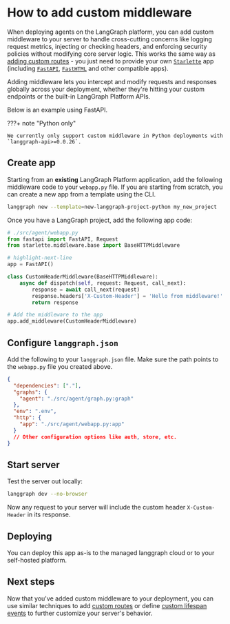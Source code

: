 # How to add custom middleware

When deploying agents on the LangGraph platform, you can add custom middleware to your server to handle cross-cutting concerns like logging request metrics, injecting or checking headers, and enforcing security policies without modifying core server logic. This works the same way as [adding custom routes](./custom_routes.md) - you just need to provide your own [`Starlette`](https://www.starlette.io/applications/) app (including [`FastAPI`](https://fastapi.tiangolo.com/), [`FastHTML`](https://fastht.ml/) and other compatible apps).

Adding middleware lets you intercept and modify requests and responses globally across your deployment, whether they're hitting your custom endpoints or the built-in LangGraph Platform APIs.

Below is an example using FastAPI.

???+ note "Python only"

    We currently only support custom middleware in Python deployments with `langgraph-api>=0.0.26`.

## Create app

Starting from an **existing** LangGraph Platform application, add the following middleware code to your `webapp.py` file. If you are starting from scratch, you can create a new app from a template using the CLI.

```bash
langgraph new --template=new-langgraph-project-python my_new_project
```

Once you have a LangGraph project, add the following app code:

```python
# ./src/agent/webapp.py
from fastapi import FastAPI, Request
from starlette.middleware.base import BaseHTTPMiddleware

# highlight-next-line
app = FastAPI()

class CustomHeaderMiddleware(BaseHTTPMiddleware):
    async def dispatch(self, request: Request, call_next):
        response = await call_next(request)
        response.headers['X-Custom-Header'] = 'Hello from middleware!'
        return response

# Add the middleware to the app
app.add_middleware(CustomHeaderMiddleware)
```

## Configure `langgraph.json`

Add the following to your `langgraph.json` file. Make sure the path points to the `webapp.py` file you created above.

```json
{
  "dependencies": ["."],
  "graphs": {
    "agent": "./src/agent/graph.py:graph"
  },
  "env": ".env",
  "http": {
    "app": "./src/agent/webapp.py:app"
  }
  // Other configuration options like auth, store, etc.
}
```

## Start server

Test the server out locally:

```bash
langgraph dev --no-browser
```

Now any request to your server will include the custom header `X-Custom-Header` in its response.

## Deploying

You can deploy this app as-is to the managed langgraph cloud or to your self-hosted platform.

## Next steps

Now that you've added custom middleware to your deployment, you can use similar techniques to add [custom routes](./custom_routes.md) or define [custom lifespan events](./custom_lifespan.md) to further customize your server's behavior.